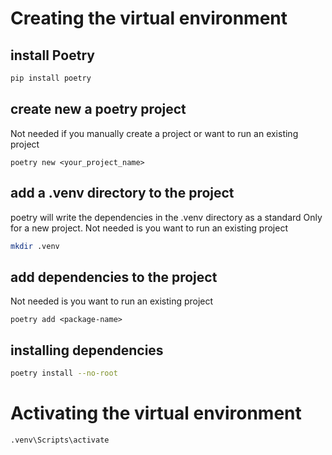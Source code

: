 # Creating the virtual environment
## install Poetry
```bash
pip install poetry
```
## create new a poetry project
Not needed if you manually create a project or want to run an existing project
```
poetry new <your_project_name>
```
## add a .venv directory to the project
poetry will write the dependencies in the .venv directory as a standard
Only for a new project. Not needed is you want to run an existing project
```bash
mkdir .venv
```
## add dependencies to the project
Not needed is you want to run an existing project
```
poetry add <package-name>
```
## installing dependencies
```bash
poetry install --no-root
```

# Activating the virtual environment
```bash
.venv\Scripts\activate
```
